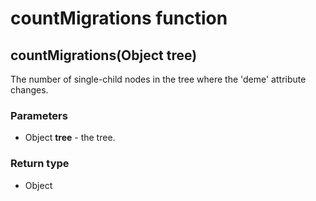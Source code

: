 countMigrations function
========================
countMigrations(Object **tree**)
--------------------------------

The number of single-child nodes in the tree where the 'deme' attribute changes.

### Parameters

- Object **tree** - the tree.

### Return type

- Object



